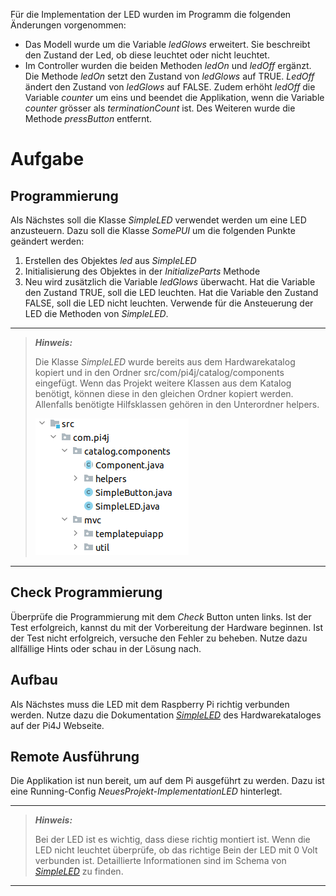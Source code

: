 


Für die Implementation der LED wurden im Programm die folgenden Änderungen vorgenommen:
- Das Modell wurde um die Variable *ledGlows* erweitert. Sie beschreibt den Zustand der Led, ob diese leuchtet oder nicht leuchtet.
- Im Controller wurden die beiden Methoden *ledOn* und *ledOff* ergänzt. Die Methode *ledOn* setzt den Zustand 
von *ledGlows* auf TRUE. *LedOff* ändert den Zustand von *ledGlows* auf FALSE. Zudem erhöht *ledOff* die Variable 
*counter* um eins und beendet die Applikation, wenn die Variable *counter* grösser als *terminationCount* ist. 
Des Weiteren wurde die Methode *pressButton* entfernt.
     
# Aufgabe
## Programmierung
Als Nächstes soll die Klasse *SimpleLED* verwendet werden um eine LED anzusteuern. Dazu
soll die Klasse *SomePUI* um die folgenden Punkte geändert werden:
1. Erstellen des Objektes *led* aus *SimpleLED*
2. Initialisierung des Objektes in der *InitializeParts* Methode
3. Neu wird zusätzlich die Variable *ledGlows* überwacht. Hat die Variable den Zustand TRUE, soll die LED leuchten. 
Hat die Variable den Zustand FALSE, soll die LED nicht leuchten. Verwende für die Ansteuerung der LED die Methoden 
von *SimpleLED*.

---
> **_Hinweis:_**
>
> Die Klasse *SimpleLED* wurde bereits aus dem Hardwarekatalog kopiert und
> in den Ordner src/com/pi4j/catalog/components eingefügt. Wenn das Projekt weitere Klassen
> aus dem Katalog benötigt, können diese in den gleichen Ordner kopiert werden. Allenfalls
> benötigte Hilfsklassen gehören in den Unterordner helpers.
>
> ![LED-Class](./LED-Class.png)
---

## Check Programmierung
Überprüfe die Programmierung mit dem *Check* Button unten links. Ist der Test erfolgreich, 
kannst du mit der Vorbereitung der Hardware beginnen. Ist der Test nicht erfolgreich, 
versuche den Fehler zu beheben. Nutze dazu allfällige Hints oder schau in der Lösung nach.

## Aufbau
Als Nächstes muss die LED mit dem Raspberry Pi richtig verbunden werden. Nutze dazu 
die Dokumentation [*SimpleLED*](https://pi4j.com/examples/components/simpleled/)
des Hardwarekataloges auf der Pi4J Webseite.

## Remote Ausführung
Die Applikation ist nun bereit, um auf dem Pi ausgeführt zu werden. Dazu ist eine 
Running-Config *NeuesProjekt-ImplementationLED* hinterlegt.

---
> **_Hinweis:_** 
> 
> Bei der LED ist es wichtig, dass diese richtig montiert ist.
> Wenn die LED nicht leuchtet überprüfe, ob das richtige Bein der LED mit 0 Volt verbunden ist. 
> Detaillierte Informationen sind im Schema von [*SimpleLED*](https://pi4j.com/examples/components/simpleled/)
> zu finden.
---